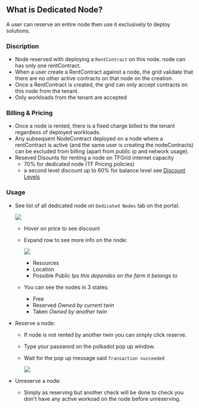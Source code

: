 ## What is Dedicated Node?

A user can reserve an entire node then use it exclusively to deploy solutions.

### Discription

- Node reserved with deploying a `RentContract` on this node. node can has only one rentContract.
- When a user create a RentContract against a node, the grid validate that there are no other active contracts on that node on the creation.
- Once a RentContract is created, the grid can only accept contracts on this node from the tenant.
- Only workloads from the tenant are accepted

### Billing & Pricing

- Once a node is rented, there is a fixed charge billed to the tenant regardless of deployed workloads.
- Any subsequent NodeContract deployed on a node where a rentContract is active (and the same user is creating the nodeContracts) can be excluded from billing (apart from public ip and network usage).
- Reseved Disounts for renting a node on TFGrid internet capacity
  - 70% for dedicated node (TF Pricing policies)
  - a second level discount up to 60% for balance level see [Discount Levels](https://library.threefold.me/info/threefold/#/tfgrid/grid/pricing?id=discount-levels)


### Usage

- See list of all dedicated node on `Dedicated Nodes` tab on the portal.

    ![ ](dashboard/img/dedicated_nodes.png)
  - Hover on price to see discount
  - Expand row to see more info on the node:
  
    ![ ](dashboard/img/node_info.png)
    - Resources
    - Location
    - Possible Public Ips *this dependes on the farm it belongs to*

  - You can see the nodes in 3 states:
    - Free
    - Reserved *Owned by current twin*
    - Taken *Owned by another twin*
- Reserve a node:
  - If node is not rented by another twin you can simply click reserve.
  - Type your password on the polkadot pop up window.
  - Wait for the pop up message said `Transaction succeeded`

    ![ ](dashboard/img/rented_succeeded.png)

- Unreserve a node:
  - Simply as reserving but another check will be done to check you don't have any active workoad on the node before unreserving.

